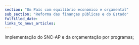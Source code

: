 ```yaml
---
section: "Um País com equilíbrio económico e orçamental"
sub_section: "Reforma das finanças públicas e do Estado"
fulfilled_date:
links_to_news_articles:
---
```


Implementação do SNC-AP e da orçamentação por programas;
